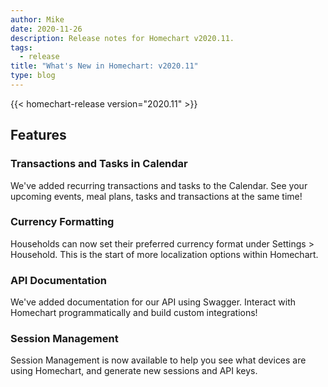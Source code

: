 ```yaml
---
author: Mike
date: 2020-11-26
description: Release notes for Homechart v2020.11.
tags:
  - release
title: "What's New in Homechart: v2020.11"
type: blog
---
```


{{< homechart-release version="2020.11" >}}

## Features

### Transactions and Tasks in Calendar
We've added recurring transactions and tasks to the Calendar.  See your upcoming events, meal plans, tasks and transactions at the same time!

### Currency Formatting
Households can now set their preferred currency format under Settings > Household.  This is the start of more localization options within Homechart.

### API Documentation
We've added documentation for our API using Swagger.  Interact with Homechart programmatically and build custom integrations!

### Session Management
Session Management is now available to help you see what devices are using Homechart, and generate new sessions and API keys.
